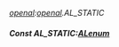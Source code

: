 _[openal](../../modules/openal/openal-module.md):[openal](../../modules/openal/openal-module.md).AL\_STATIC_
##### Const AL\_STATIC:[ALenum](../../modules/openal/openal-alenum.md)
